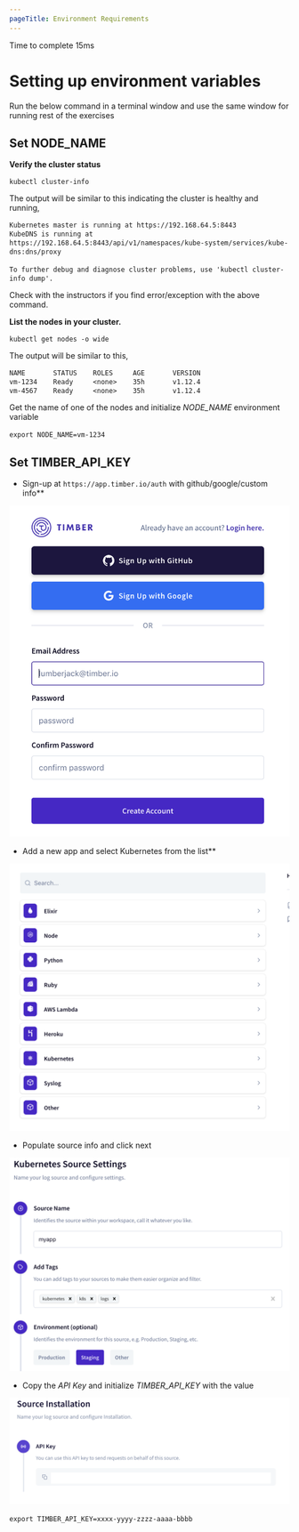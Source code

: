 ```yaml
---
pageTitle: Environment Requirements
---
```


<md-icon class="fa fa-clock-o fa-lg" aria-hidden="true"></md-icon> Time to complete 15ms


# Setting up environment variables

<i class="fa fa-info-circle fa-lg" aria-hidden="true" style="color:dark-blue"></i>
Run the below command in a terminal window and use the same window for running rest of the exercises 


## Set NODE_NAME
**Verify the cluster status**

``` go-cli
kubectl cluster-info
```

<i class="fa fa-spinner fa-pulse fa-fw"></i>
The output will be similar to this indicating the cluster is healthy and running,

```
Kubernetes master is running at https://192.168.64.5:8443
KubeDNS is running at https://192.168.64.5:8443/api/v1/namespaces/kube-system/services/kube-dns:dns/proxy

To further debug and diagnose cluster problems, use 'kubectl cluster-info dump'.

```
<i class="fa fa-exclamation-circle fa-lg" aria-hidden="true" style="color:maroon"></i>
Check with the instructors if you find error/exception with the above command.


**List the nodes in your cluster.**

``` go-cli
kubectl get nodes -o wide
```

<i class="fa fa-spinner fa-pulse fa-fw"></i>
The output will be similar to this,

    NAME       STATUS    ROLES     AGE       VERSION
    vm-1234    Ready     <none>    35h       v1.12.4
    vm-4567    Ready     <none>    35h       v1.12.4

Get the name of one of the nodes and initialize _NODE_NAME_ environment variable

`export NODE_NAME=vm-1234`


## Set TIMBER_API_KEY

- Sign-up at `https://app.timber.io/auth` with github/google/custom info**

![sign-up](signup.png)

- Add a new app and select Kubernetes from the list**

![add-app](addapp.png)

- Populate source info and click next

![source-info](sourceinfo.png)

- Copy the _API Key_ and initialize _TIMBER_API_KEY_ with the value

![api-key](apikey.png)

`export TIMBER_API_KEY=xxxx-yyyy-zzzz-aaaa-bbbb`


